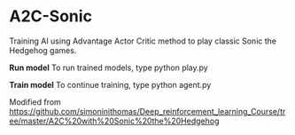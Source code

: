 # A2C-Sonic

Training AI using Advantage Actor Critic method to play classic Sonic the Hedgehog games.

**Run model**
To run trained models, type python play.py

**Train model**
To continue training, type python agent.py

Modified from https://github.com/simoninithomas/Deep_reinforcement_learning_Course/tree/master/A2C%20with%20Sonic%20the%20Hedgehog

